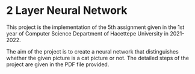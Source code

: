 # 2 Layer Neural Network

This project is the implementation of the 5th assignment given in the 1st year of Computer Science Department of Hacettepe University in 2021-2022.

The aim of the project is to create a neural network that distinguishes whether the given picture is a cat picture or not. The detailed steps of the project are given in the PDF file provided.
